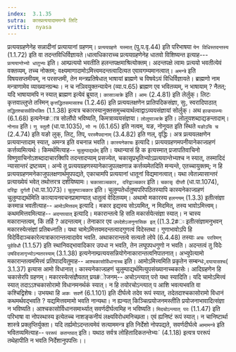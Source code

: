 ```yaml
---
index:  3.1.35
sutra:  कास्प्रत्ययादाममन्त्रे लिटि
vritti:  nyasa
---
```


प्रत्ययग्रहणेनेह सन्नादीनां प्रत्यायानां ग्रहणम्। `प्रत्ययग्रहणे यस्मात्` (पु.प.वृ.44) इति परिभाषया `येन विधिस्तदन्तस्य` (1.1.72) इति वा तदन्तविधिर्विज्ञायते।धात्वधिकाराच्च प्रत्ययग्रहणेनेह धातवो विशिष्यन्त इत्याह--- `प्रत्ययान्तेभ्यो धातुभ्यः` इति। आम्प्रत्ययो भवतीति हलन्तपक्षमाश्रित्योक्तम्। अदन्तपक्षे त्वामः प्रत्ययो भवतीत्येवं वक्तव्यम्, तच्च नोक्तम्; वक्ष्यमाणादामोऽमित्त्वमदन्तत्वादित्यत एवावगम्यमानत्वात्। `अमन्त्रे` इति विषयसप्तमीयम्, न परसप्तमी, तेन मन्त्रप्रतिषेधात् भाषायां ब्राह्मणे च विषयेऽयं विधिर्विज्ञायते। ब्राह्मणो नाम मन्त्राणामेव व्याख्यानग्रन्थः। न च नञिवयुक्तन्यायेन (व्या.प.65) ब्राह्मण एव भवितव्यम्, न भाषायाम् ? नैतत्; यदि भाषायामपि न स्यात् ब्राह्मण इत्येवं ब्रूयात्। `कासाञ्चक्रे` इति। `आमः` (2.4.81) इति लेर्लुक्। लिटः कृत्तवाल्लुप्ते तस्मिन् `कृत्तद्धितसमासाश्च` (1.2.46) इति प्रत्ययलक्षणेन प्रातिपदिकसंज्ञा, सुः, स्वरादिपाठात् ` तद्धितश्चासर्वविभक्तिः` (1.1.38) इत्यत्र चकारस्यानुक्तसमुच्चयार्थत्वाद्वाऽव्ययसंज्ञायां सोर्लुक्। अथ `हल्ङ्याब्भ्यः` (6.1.68) इत्यनेन#ात्र सोर्लोपो भविष्यति, किमत्राव्ययसंज्ञया। `लोलूयाञ्चक्रे` इति। लोलूयशब्दाद्यङन्तादाम्।
`नोनाव` इति। `णु स्तुतौ` (धा.पा.1035), `णो नः` (6.1.65) इति नत्वम्, यङ, नोनूयत इति स्थिते `यङोऽचि च` (2.4.74) इति यङो लुक्, लिट्, तिप्, `परस्मैपदानाम्` (3.4.82) इति णल्, वृद्धिः। अत्र प्रत्ययलक्षणेन प्रत्ययान्तादाम् स्यात्, अमन्त्र इति वचनान्न भवति।
`कास्यनेकाचः` इत्यादि। प्रत्ययग्रहणमपनीयानेकाज्ग्रहणं कर्त्तव्यमित्यर्थः। किमर्थमित्याह-- `चुलुम्पाद्यर्थम्` इति। यथान्यासं हि क इत्यस्मात् प्रजापतिवाचिनो विष्णुवाचिनोऽशब्दादाचारक्विपि तदन्तादप्याम् प्रसज्येत, चकासृप्रभृतिभ्योऽप्रत्ययान्तेभ्यश्च न स्यात्, तस्मादिदं न्यासान्तरं द्रष्टव्यम्। अन्ये तु प्रत्ययग्रहणस्यानेकाजुपलक्षणान्न कर्त्तव्यमेतदिति मन्यन्ते, एतच्चायुक्तम्; न हि प्रत्ययग्रहणमनेकाजुपलक्षणार्थमुपपद्यते, एकाचामपि प्रत्ययानां धातूनां विद्यमानत्वात्। यथा त्वेतन्न्यासान्तरं प्रत्याख्येयं भवेत् तथोत्तरत्र दर्शयिष्यामः। `चकासाञ्चकार, दरिद्राञ्चकार` इति। `चकासृ दीप्तौ` (धा.पा.1074), `दरिद्रा दुर्गतौ` (धा.पा.1073)। `चुलुम्पाञ्चकार` इति। चुलुम्पतेर्धातुष्वपरिपठितस्यापि कास्यनेकाज्ग्रहणं चुलुम्पाद्यर्थमिति कात्यायनवचनप्रामाण्यात् धातुत्वं वेदितव्यम्।
अथामो मकारस्य `हलन्त्यम्` (1.3.3) इतीत्संज्ञा कस्मान्न भवतीत्याह-- `आमोऽमित्तवम्` इत्यादि। मकार इद्यस्य सोऽयमित्, न मिदमित्, तस्य भावोऽमित्त्वम्। कथममित्तवमित्याह-- `अदन्तत्वात्` इत्यादि। मकारान्तत्वे हि सति मकार्सयेत्संज्ञा स्यात्। न चास्य मकारान्तत्वम्, किं तर्हि ? अदन्तत्वम्। तेनाकार एव `उपदेशेऽजनुनासिक इत्` ((1.3.2#ः इतीत्संज्ञामनुभवन् मकारस्येत्संज्ञां प्रतिबध्नाति। यथा चामेऽमित्तवमदन्तत्वादगुणत्वं विदेस्तथा। गुणाभावोऽपि हि विदेर्विदाञ्चकारेत्यत्राकारान्तत्वादावेव भवति. अथाकारान्तत्वे सत्यतो लोपे (6.4.48) तस्याः `अचः परस्मिन् पूर्वविधौ` (1.1.57) इति स्थानिवद्भावादिकार उपधा न भवति, तेन लघूपपधगुणो न भवति। अदन्तत्वं तु विदेः `उषविदजागृभ्योऽन्यतरस्याम्` (3.1.38) इत्यनेनाम्प्रत्ययसन्नियोगेनाकारान्तत्वनिपातनात्। अभ्युपेत्यामो मकारान्तत्वममित्त्वं प्रतिपादयितुमाह-- `आश्चकासोर्विधानाच्च` इति। आमोऽमित्त्वमिति प्रकृतेन सम्बन्धः,`दयायासश्च`( 3.1.37) इत्यास आमो विधानात्। कास्यनेकाज्ग्रहणं चुलुम्पाद्यर्थमित्युपसंख्यानाच्चकासेः। आदिग्रहणेन हि चकासेरपि ग्रहणम्। मकारस्येत्संज्ञैयतत् प्रय#ोजनम्-- अचोऽन्त्यात् परो यथा स्यादिति। यदि चामोऽमित्त्वं स्यात् तदाऽऽश्चकासोरामो विधानमनर्थकं स्यात्। न हि तयोरचोऽन्त्यात् प आशि भवत्यभवति वा कश्चिद्विशेषः। उभयथा हि `अकः सवर्णे` (6.1.101) इति दीर्घत्वे तदेव रूपं स्यात्, तदेतदाश्चकासोरामो विधानं कथमर्थवद्भवति ? यद्यमित्तवमामो भवति नान्यथा। न ह्यन्यत् किञ्चित्प्रयोजनमस्तीति प्रयोजनाभावादित्संज्ञा न भविष्यति। आश्चकासोर्विधानसमार्थ्यात् सवर्णदीर्घत्वमिह न भविष्यति। `मिदचोऽन्त्यात् परः` (1.1.47) इति परिभाषा वा नोपस्थास्य इत्येतच्च नाशङ्कनीयं लक्ष्यविरोधमनिच्छता। एवं ह्यनिष्टं रूपं स्यात्। न चानिष्टार्था शास्त्रे प्रक्लृप्तिर्युक्ता। यदि तर्ह्यमोऽदन्तत्वमेवं सत्याममन्त्र इति निर्देशो नोपपद्यते, सवर्णदीर्घत्वे `आमामन्त्रे` इति भवितव्यमित्याह-- `पररूपं कतन्तवत्` इति। यथाठ सर्वत्र लोहितादिकतन्तेभ्यः` (4.1.18) इत्यत्र पररूपं तथेहापीति न भवति निर्देशानुपपत्तिः।।

